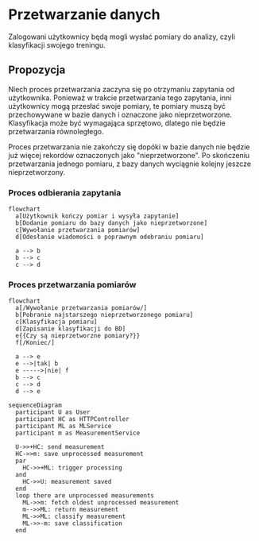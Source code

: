 # Przetwarzanie danych
Zalogowani użytkownicy będą mogli wysłać pomiary do analizy, czyli klasyfikacji
swojego treningu.

## Propozycja
Niech proces przetwarzania zaczyna się po otrzymaniu zapytania od użytkownika.
Ponieważ w trakcie przetwarzania tego zapytania, inni użytkownicy mogą przesłać swoje pomiary,
te pomiary muszą być przechowywane w bazie danych i oznaczone jako nieprzetworzone. Klasyfikacja może być wymagająca sprzętowo, dlatego nie będzie przetwarzania równoległego.

Proces przetwarzania nie zakończy się dopóki w bazie danych nie będzie już więcej rekordów oznaczonych
jako "nieprzetworzone". Po skończeniu przetwarzania jednego pomiaru, z bazy danych wyciągnie kolejny jeszcze nieprzetworzony.

### Proces odbierania zapytania
```mermaid
flowchart
  a[Użytkownik kończy pomiar i wysyła zapytanie]
  b[Dodanie pomiaru do bazy danych jako nieprzetworzone]
  c[Wywołanie przetwarzania pomiarów]
  d[Odesłanie wiadomości o poprawnym odebraniu pomiaru]

  a --> b
  b --> c
  c --> d
```

### Proces przetwarzania pomiarów
```mermaid
flowchart
  a[/Wywołanie przetwarzania pomiarów/]
  b[Pobranie najstarszego nieprzetworzonego pomiaru]
  c[Klasyfikacja pomiaru]
  d[Zapisanie klasyfikacji do BD]
  e{{Czy są nieprzetworzne pomiary?}}
  f[/Koniec/]

  a --> e
  e -->|tak| b
  e ----->|nie| f
  b --> c
  c --> d
  d --> e

```

```mermaid
sequenceDiagram
  participant U as User
  participant HC as HTTPController
  participant ML as MLService
  participant m as MeasurementService

  U->>+HC: send measurement
  HC->>m: save unprocessed measurement
  par
    HC->>+ML: trigger processing
  and
    HC->>U: measurement saved
  end
  loop there are unprocessed measurements
    ML->>m: fetch oldest unprocessed measurement
    m-->>ML: return measurement
    ML->>ML: classify measurement
    ML->>-m: save classification
  end
```
